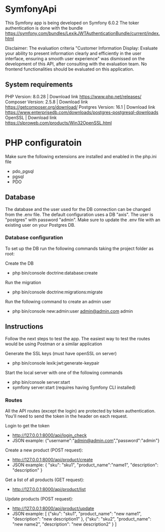# SymfonyApi

This Symfony app is being developed on Symfony 6.0.2
The toker authentication is done with the bundle https://symfony.com/bundles/LexikJWTAuthenticationBundle/current/index.html

Disclaimer:
The evaluation criteria "Customer Information Display: Evaluate your ability to present information clearly and
efficiently in the user interface, ensuring a smooth user experience" was dismissed on the development of this API, after consulting with the evaluation team. No frontend functionalities should be evaluated on this application.

## System requirements

PHP Version: 8.0.28 | Download link https://www.php.net/releases/
Composer Version: 2.5.8 | Download link https://getcomposer.org/download/
Postgres Version: 16.1 | Download link https://www.enterprisedb.com/downloads/postgres-postgresql-downloads
OpenSSL | Download link https://slproweb.com/products/Win32OpenSSL.html

# PHP configuratoin

Make sure the following extensions are installed and enabled in the php.ini file

- pdo_pgsql
- pgsql
- PDO

## Database 

The database and the user used for the DB connection can be changed from the .env file. 
The default configuration uses a DB "axis". The user is "postgres" with password "admin". Make sure to update the .env file with an existing user on your Postgres DB.

### Database configuration

To set up the DB run the following commands taking the project folder as root:

Create the DB
- php bin/console doctrine:database:create

Run the migration
- php bin/console doctrine:migrations:migrate

Run the following command to create an admin user
- php bin/console new:admin:user admin@admin.com admin

## Instructions
Follow the next steps to test the app. The easiest way to test the routes would be using Postman or a similar application

Generate the SSL keys (must have openSSL on server)
- php bin/console lexik:jwt:generate-keypair

Start the local server with one of the following commands
- php bin/console server:start
- symfony server:start (requires having Symfony CLI installed)

### Routes
All the API routes (except the login) are protected by token authentication. You'll need to send the token in the header on each request.

Login to get the token
- http://127.0.0.1:8000/api/login_check
- JSON example: 
{"username":"admin@admin.com","password":"admin"}

Create a new product (POST request):
- http://127.0.0.1:8000/api/product/create
- JSON example:
{
    "sku": "sku1",
    "product_name":"name1",
    "description": "description"
}

Get a list of all products (GET request):
- http://127.0.0.1:8000/api/product/list

Update products (POST request):
- http://127.0.0.1:8000/api/product/update
- JSON example:
[
   {"sku": "sku1",
    "product_name": "new name1",
    "description": "new description1"
   },
    {"sku": "sku2",
    "product_name": "new name2",
    "description": "new description2"
   }
]